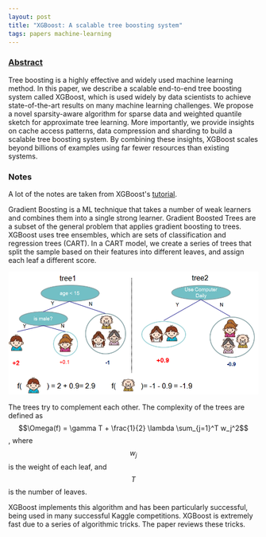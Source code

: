 ```yaml
---
layout: post
title: "XGBoost: A scalable tree boosting system"
tags: papers machine-learning
---
```


### [Abstract](http://arxiv.org/abs/1603.02754)

Tree boosting is a highly effective and widely used machine learning method. In
this paper, we describe a scalable end-to-end tree boosting system called
XGBoost, which is used widely by data scientists to achieve state-of-the-art
results on many machine learning challenges. We propose a novel sparsity-aware
algorithm for sparse data and weighted quantile sketch for approximate tree
learning. More importantly, we provide insights on cache access patterns, data
compression and sharding to build a scalable tree boosting system. By combining
these insights, XGBoost scales beyond billions of examples using far fewer
resources than existing systems.

### Notes

A lot of the notes are taken from XGBoost's
[tutorial](http://xgboost.readthedocs.io/en/latest/model.html).

Gradient Boosting is a ML technique that takes a number of weak learners and
combines them into a single strong learner. Gradient Boosted Trees are a subset
of the general problem that applies gradient boosting to trees. XGBoost uses
tree ensembles, which are sets of classification and regression trees (CART).
In a CART model, we create a series of trees that split the sample based on
their features into different leaves, and assign each leaf a different score.

![](/images/xgboost.png)

The trees try to complement each other. The complexity of the trees are defined
as $$\Omega(f) = \gamma T + \frac{1}{2} \lambda \sum_{j=1}^T w_j^2$$, where
$$w_j$$ is the weight of each leaf, and $$T$$ is the number of leaves.

XGBoost implements this algorithm and has been particularly successful, being
used in many successful Kaggle competitions. XGBoost is extremely fast due to
a series of algorithmic tricks. The paper reviews these tricks.
